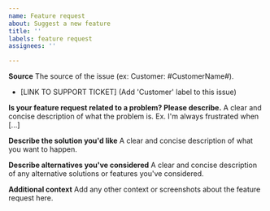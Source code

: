 ```yaml
---
name: Feature request
about: Suggest a new feature
title: ''
labels: feature request
assignees: ''

---
```


**Source**
The source of the issue (ex: Customer: #CustomerName#).

* [LINK TO SUPPORT TICKET] (Add 'Customer' label to this issue)

**Is your feature request related to a problem? Please describe.**
A clear and concise description of what the problem is. Ex. I'm always frustrated when [...]

**Describe the solution you'd like**
A clear and concise description of what you want to happen.

**Describe alternatives you've considered**
A clear and concise description of any alternative solutions or features you've considered.

**Additional context**
Add any other context or screenshots about the feature request here.
